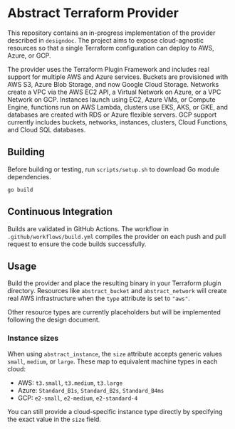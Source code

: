 # Abstract Terraform Provider

This repository contains an in-progress implementation of the provider described
in `designdoc`. The project aims to expose cloud-agnostic resources so that a
single Terraform configuration can deploy to AWS, Azure, or GCP.

The provider uses the Terraform Plugin Framework and includes real support for
multiple AWS and Azure services. Buckets are provisioned with AWS S3, Azure Blob
Storage, and now Google Cloud Storage. Networks create a VPC via the AWS EC2 API,
a Virtual Network on Azure, or a VPC Network on GCP. Instances launch using EC2, Azure VMs, or Compute Engine,
functions run on AWS Lambda, clusters use EKS, AKS, or GKE, and databases are created
with RDS or Azure flexible servers. GCP support currently includes buckets,
networks, instances, clusters, Cloud Functions, and Cloud SQL databases.

## Building

Before building or testing, run `scripts/setup.sh` to download Go module dependencies.


```
go build
```

## Continuous Integration

Builds are validated in GitHub Actions. The workflow in
`.github/workflows/build.yml` compiles the provider on each push and pull
request to ensure the code builds successfully.

## Usage

Build the provider and place the resulting binary in your Terraform plugin
directory. Resources like `abstract_bucket` and `abstract_network` will create
real AWS infrastructure when the `type` attribute is set to `"aws"`.

Other resource types are currently placeholders but will be implemented following
the design document.

### Instance sizes

When using `abstract_instance`, the `size` attribute accepts generic values
`small`, `medium`, or `large`. These map to equivalent machine types in each
cloud:

- AWS: `t3.small`, `t3.medium`, `t3.large`
- Azure: `Standard_B1s`, `Standard_B2s`, `Standard_B4ms`
- GCP: `e2-small`, `e2-medium`, `e2-standard-4`

You can still provide a cloud-specific instance type directly by specifying the
exact value in the `size` field.
